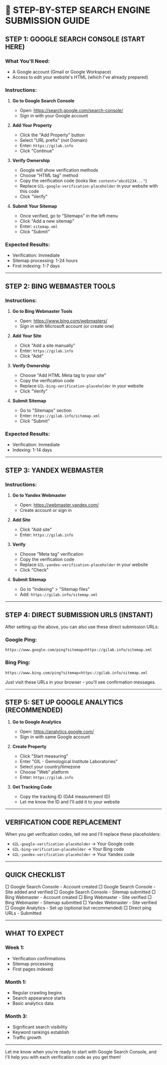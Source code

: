 # 🚀 STEP-BY-STEP SEARCH ENGINE SUBMISSION GUIDE

## STEP 1: GOOGLE SEARCH CONSOLE (START HERE)

### What You'll Need:
- A Google account (Gmail or Google Workspace)
- Access to edit your website's HTML (which I've already prepared)

### Instructions:

1. **Go to Google Search Console**
   - Open: https://search.google.com/search-console/
   - Sign in with your Google account

2. **Add Your Property**
   - Click the "Add Property" button
   - Select "URL prefix" (not Domain)
   - Enter: `https://gilab.info`
   - Click "Continue"

3. **Verify Ownership**
   - Google will show verification methods
   - Choose "HTML tag" method
   - Copy the verification code (looks like: `content="abcd1234..."`)
   - Replace `GIL-google-verification-placeholder` in your website with this code
   - Click "Verify"

4. **Submit Your Sitemap**
   - Once verified, go to "Sitemaps" in the left menu
   - Click "Add a new sitemap"
   - Enter: `sitemap.xml`
   - Click "Submit"

### Expected Results:
- Verification: Immediate
- Sitemap processing: 1-24 hours
- First indexing: 1-7 days

---

## STEP 2: BING WEBMASTER TOOLS

### Instructions:

1. **Go to Bing Webmaster Tools**
   - Open: https://www.bing.com/webmasters/
   - Sign in with Microsoft account (or create one)

2. **Add Your Site**
   - Click "Add a site manually"
   - Enter: `https://gilab.info`
   - Click "Add"

3. **Verify Ownership**
   - Choose "Add HTML Meta tag to your site"
   - Copy the verification code
   - Replace `GIL-bing-verification-placeholder` in your website
   - Click "Verify"

4. **Submit Sitemap**
   - Go to "Sitemaps" section
   - Enter: `https://gilab.info/sitemap.xml`
   - Click "Submit"

### Expected Results:
- Verification: Immediate
- Indexing: 1-14 days

---

## STEP 3: YANDEX WEBMASTER

### Instructions:

1. **Go to Yandex Webmaster**
   - Open: https://webmaster.yandex.com/
   - Create account or sign in

2. **Add Site**
   - Click "Add site"
   - Enter: `https://gilab.info`

3. **Verify**
   - Choose "Meta tag" verification
   - Copy the verification code
   - Replace `GIL-yandex-verification-placeholder` in your website
   - Click "Check"

4. **Submit Sitemap**
   - Go to "Indexing" > "Sitemap files"
   - Add: `https://gilab.info/sitemap.xml`

---

## STEP 4: DIRECT SUBMISSION URLS (INSTANT)

After setting up the above, you can also use these direct submission URLs:

### Google Ping:
```
https://www.google.com/ping?sitemap=https://gilab.info/sitemap.xml
```

### Bing Ping:
```
https://www.bing.com/ping?sitemap=https://gilab.info/sitemap.xml
```

Just visit these URLs in your browser - you'll see confirmation messages.

---

## STEP 5: SET UP GOOGLE ANALYTICS (RECOMMENDED)

1. **Go to Google Analytics**
   - Open: https://analytics.google.com/
   - Sign in with same Google account

2. **Create Property**
   - Click "Start measuring"
   - Enter "GIL - Gemological Institute Laboratories"
   - Select your country/timezone
   - Choose "Web" platform
   - Enter: `https://gilab.info`

3. **Get Tracking Code**
   - Copy the tracking ID (GA4 measurement ID)
   - Let me know the ID and I'll add it to your website

---

## VERIFICATION CODE REPLACEMENT

When you get verification codes, tell me and I'll replace these placeholders:

- `GIL-google-verification-placeholder` → Your Google code
- `GIL-bing-verification-placeholder` → Your Bing code  
- `GIL-yandex-verification-placeholder` → Your Yandex code

---

## QUICK CHECKLIST

□ Google Search Console - Account created
□ Google Search Console - Site added and verified
□ Google Search Console - Sitemap submitted
□ Bing Webmaster - Account created
□ Bing Webmaster - Site verified
□ Bing Webmaster - Sitemap submitted
□ Yandex Webmaster - Site verified
□ Google Analytics - Set up (optional but recommended)
□ Direct ping URLs - Submitted

---

## WHAT TO EXPECT

### Week 1:
- Verification confirmations
- Sitemap processing
- First pages indexed

### Month 1:
- Regular crawling begins
- Search appearance starts
- Basic analytics data

### Month 3:
- Significant search visibility
- Keyword rankings establish
- Traffic growth

---

Let me know when you're ready to start with Google Search Console, and I'll help you with each verification code as you get them!